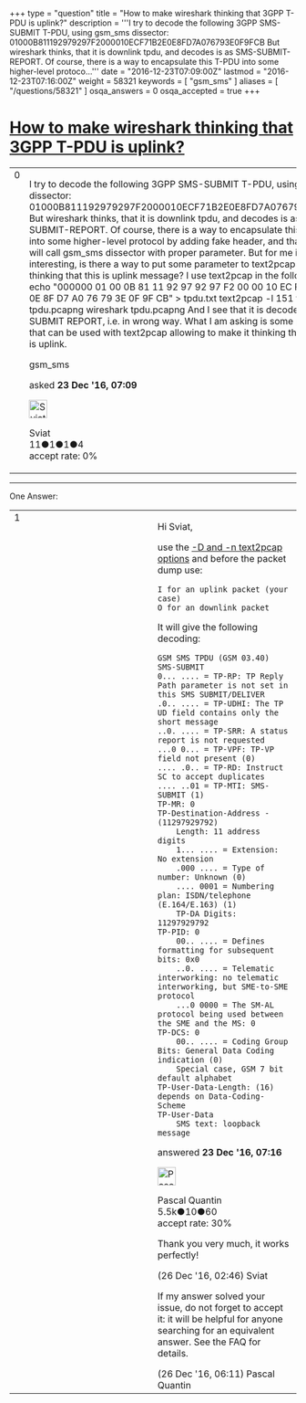 +++
type = "question"
title = "How to make wireshark thinking that 3GPP T-PDU is uplink?"
description = '''I try to decode the following 3GPP SMS-SUBMIT T-PDU, using gsm_sms dissector: 01000B811192979297F2000010ECF71B2E0E8FD7A076793E0F9FCB But wireshark thinks, that it is downlink tpdu, and decodes is as SMS-SUBMIT-REPORT. Of course, there is a way to encapsulate this T-PDU into some higher-level protoco...'''
date = "2016-12-23T07:09:00Z"
lastmod = "2016-12-23T07:16:00Z"
weight = 58321
keywords = [ "gsm_sms" ]
aliases = [ "/questions/58321" ]
osqa_answers = 0
osqa_accepted = true
+++

<div class="headNormal">

# [How to make wireshark thinking that 3GPP T-PDU is uplink?](/questions/58321/how-to-make-wireshark-thinking-that-3gpp-t-pdu-is-uplink)

</div>

<div id="main-body">

<div id="askform">

<table id="question-table" style="width:100%;"><colgroup><col style="width: 50%" /><col style="width: 50%" /></colgroup><tbody><tr class="odd"><td style="width: 30px; vertical-align: top"><div class="vote-buttons"><div id="post-58321-score" class="post-score" title="current number of votes">0</div><div id="favorite-count" class="favorite-count"></div></div></td><td><div id="item-right"><div class="question-body"><p>I try to decode the following 3GPP SMS-SUBMIT T-PDU, using gsm_sms dissector: 01000B811192979297F2000010ECF71B2E0E8FD7A076793E0F9FCB But wireshark thinks, that it is downlink tpdu, and decodes is as SMS-SUBMIT-REPORT. Of course, there is a way to encapsulate this T-PDU into some higher-level protocol by adding fake header, and that protocol will call gsm_sms dissector with proper parameter. But for me is interesting, is there a way to put some parameter to text2pcap to make it thinking that this is uplink message? I use text2pcap in the following way: echo "000000 01 00 0B 81 11 92 97 92 97 F2 00 00 10 EC F7 1B 2E 0E 8F D7 A0 76 79 3E 0F 9F CB" &gt; tpdu.txt text2pcap -l 151 tpdu.txt tpdu.pcapng wireshark tpdu.pcapng And I see that it is decoded as SMS-SUBMIT REPORT, i.e. in wrong way. What I am asking is some parameter that can be used with text2pcap allowing to make it thinking that direction is uplink.</p></div><div id="question-tags" class="tags-container tags">gsm_sms</div><div id="question-controls" class="post-controls"></div><div class="post-update-info-container"><div class="post-update-info post-update-info-user"><p>asked <strong>23 Dec '16, 07:09</strong></p><img src="https://secure.gravatar.com/avatar/db266be21c74d3df6288ca9ece91350e?s=32&amp;d=identicon&amp;r=g" class="gravatar" width="32" height="32" alt="Sviat&#39;s gravatar image" /><p>Sviat<br />
<span class="score" title="11 reputation points">11</span><span title="1 badges"><span class="badge1">●</span><span class="badgecount">1</span></span><span title="1 badges"><span class="silver">●</span><span class="badgecount">1</span></span><span title="4 badges"><span class="bronze">●</span><span class="badgecount">4</span></span><br />
<span class="accept_rate" title="Rate of the user&#39;s accepted answers">accept rate:</span> <span title="Sviat has no accepted answers">0%</span></p></div></div><div id="comments-container-58321" class="comments-container"></div><div id="comment-tools-58321" class="comment-tools"></div><div class="clear"></div><div id="comment-58321-form-container" class="comment-form-container"></div><div class="clear"></div></div></td></tr></tbody></table>

------------------------------------------------------------------------

<div class="tabBar">

<span id="sort-top"></span>

<div class="headQuestions">

One Answer:

</div>

</div>

<span id="58322"></span>

<div id="answer-container-58322" class="answer accepted-answer">

<table style="width:100%;"><colgroup><col style="width: 50%" /><col style="width: 50%" /></colgroup><tbody><tr class="odd"><td style="width: 30px; vertical-align: top"><div class="vote-buttons"><div id="post-58322-score" class="post-score" title="current number of votes">1</div></div></td><td><div class="item-right"><div class="answer-body"><p>Hi Sviat,</p><p>use the <a href="https://www.wireshark.org/docs/man-pages/text2pcap.html">-D and -n text2pcap options</a> and before the packet dump use:</p><pre><code>I for an uplink packet (your case)
O for an downlink packet</code></pre><p>It will give the following decoding:</p><pre><code>GSM SMS TPDU (GSM 03.40) SMS-SUBMIT
0... .... = TP-RP: TP Reply Path parameter is not set in this SMS SUBMIT/DELIVER
.0.. .... = TP-UDHI: The TP UD field contains only the short message
..0. .... = TP-SRR: A status report is not requested
...0 0... = TP-VPF: TP-VP field not present (0)
.... .0.. = TP-RD: Instruct SC to accept duplicates
.... ..01 = TP-MTI: SMS-SUBMIT (1)
TP-MR: 0
TP-Destination-Address - (11297929792)
    Length: 11 address digits
    1... .... = Extension: No extension
    .000 .... = Type of number: Unknown (0)
    .... 0001 = Numbering plan: ISDN/telephone (E.164/E.163) (1)
    TP-DA Digits: 11297929792
TP-PID: 0
    00.. .... = Defines formatting for subsequent bits: 0x0
    ..0. .... = Telematic interworking: no telematic interworking, but SME-to-SME protocol
    ...0 0000 = The SM-AL protocol being used between the SME and the MS: 0
TP-DCS: 0
    00.. .... = Coding Group Bits: General Data Coding indication (0)
    Special case, GSM 7 bit default alphabet
TP-User-Data-Length: (16) depends on Data-Coding-Scheme
TP-User-Data
    SMS text: loopback message</code></pre></div><div class="answer-controls post-controls"></div><div class="post-update-info-container"><div class="post-update-info post-update-info-user"><p>answered <strong>23 Dec '16, 07:16</strong></p><img src="https://secure.gravatar.com/avatar/713f24fd877861260b71ecd455018625?s=32&amp;d=identicon&amp;r=g" class="gravatar" width="32" height="32" alt="Pascal%20Quantin&#39;s gravatar image" /><p>Pascal Quantin<br />
<span class="score" title="5544 reputation points"><span>5.5k</span></span><span title="10 badges"><span class="silver">●</span><span class="badgecount">10</span></span><span title="60 badges"><span class="bronze">●</span><span class="badgecount">60</span></span><br />
<span class="accept_rate" title="Rate of the user&#39;s accepted answers">accept rate:</span> <span title="Pascal Quantin has 92 accepted answers">30%</span></p></div></div><div id="comments-container-58322" class="comments-container"><span id="58334"></span><div id="comment-58334" class="comment"><div id="post-58334-score" class="comment-score"></div><div class="comment-text"><p>Thank you very much, it works perfectly!</p></div><div id="comment-58334-info" class="comment-info"><span class="comment-age">(26 Dec '16, 02:46)</span> Sviat</div></div><span id="58337"></span><div id="comment-58337" class="comment"><div id="post-58337-score" class="comment-score"></div><div class="comment-text"><p>If my answer solved your issue, do not forget to accept it: it will be helpful for anyone searching for an equivalent answer. See the FAQ for details.</p></div><div id="comment-58337-info" class="comment-info"><span class="comment-age">(26 Dec '16, 06:11)</span> Pascal Quantin</div></div></div><div id="comment-tools-58322" class="comment-tools"></div><div class="clear"></div><div id="comment-58322-form-container" class="comment-form-container"></div><div class="clear"></div></div></td></tr></tbody></table>

</div>

<div class="paginator-container-left">

</div>

</div>

</div>

